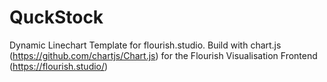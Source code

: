 # QuckStock

Dynamic Linechart Template for flourish.studio. Build with chart.js (https://github.com/chartjs/Chart.js) for the Flourish Visualisation Frontend (https://flourish.studio/)